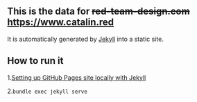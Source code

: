 ## This is the data for ~~red-team-design.com~~ https://www.catalin.red

It is automatically generated by [Jekyll](https://github.com/mojombo/jekyll) into a static site.

## How to run it

1.[Setting up GitHub Pages site locally with Jekyll](https://help.github.com/articles/setting-up-your-github-pages-site-locally-with-jekyll/)

2.`bundle exec jekyll serve`